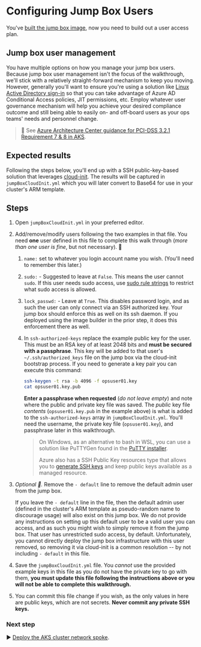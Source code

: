 # Configuring Jump Box Users

You've [built the jump box image](./06-aks-jumpboximage.md), now you need to build out a user access plan.

## Jump box user management

You have multiple options on how you manage your jump box users. Because jump box user management isn't the focus of the walkthrough, we'll stick with a relatively straight-forward mechanism to keep you moving. However, generally you'll want to ensure you're using a solution like [Linux Active Directory sign-in](https://learn.microsoft.com/azure/virtual-machines/linux/login-using-aad) so that you can take advantage of Azure AD Conditional Access policies, JIT permissions, etc. Employ whatever user governance mechanism will help you achieve your desired compliance outcome and still being able to easily on- and off-board users as your ops teams' needs and personnel change.

> :notebook: See [Azure Architecture Center guidance for PCI-DSS 3.2.1 Requirement 7 & 8 in AKS](https://learn.microsoft.com/azure/architecture/reference-architectures/containers/aks-pci/aks-pci-identity).

## Expected results

Following the steps below, you'll end up with a SSH public-key-based solution that leverages [cloud-init](https://learn.microsoft.com/azure/virtual-machines/linux/using-cloud-init). The results will be captured in `jumpBoxCloudInit.yml` which you will later convert to Base64 for use in your cluster's ARM template.

## Steps

1. Open `jumpBoxCloudInit.yml` in your preferred editor.
1. Add/remove/modify users following the two examples in that file. You need **one** user defined in this file to complete this walk through (_more than one user is fine_, but not necessary). 🛑
   1. `name:` set to whatever you login account name you wish. (You'll need to remember this later.)
   1. `sudo:` - Suggested to leave at `False`. This means the user cannot `sudo`. If this user needs sudo access, use [sudo rule strings](https://cloudinit.readthedocs.io/en/latest/topics/examples.html?highlight=sudo#including-users-and-groups) to restrict what sudo access is allowed.
   1. `lock_passwd:` - Leave at `True`. This disables password login, and as such the user can only connect via an SSH authorized key. Your jump box should enforce this as well on its ssh daemon. If you deployed using the image builder in the prior step, it does this enforcement there as well.
   1. In `ssh-authorized-keys` replace the example public key for the user. This must be an RSA key of at least 2048 bits and **must be secured with a passphrase**. This key will be added to that user's `~/.ssh/authorized_keys` file on the jump box via the cloud-init bootstrap process. If you need to generate a key pair you can execute this command:

      ```bash
      ssh-keygen -t rsa -b 4096 -f opsuser01.key
      cat opsuser01.key.pub
      ```

      **Enter a passphrase when requested** (_do not leave empty_) and note where the public and private key file was saved. The _public_ key file _contents_ (`opsuser01.key.pub` in the example above) is what is added to the `ssh-authorized-keys` array in `jumpBoxCloudInit.yml`. You'll need the username, the private key file (`opsuser01.key`), and passphrase later in this walkthrough.

      > On Windows, as an alternative to bash in WSL, you can use a solution like PuTTYGen found in the [PuTTY installer](https://www.chiark.greenend.org.uk/~sgtatham/putty/latest.html).
      >
      > Azure also has a SSH Public Key resources type that allows you to [generate SSH keys](https://learn.microsoft.com/azure/virtual-machines/ssh-keys-portal) and keep public keys available as a managed resource.
1. _Optional 🛑._ Remove the `- default` line to remove the default admin user from the jump box.

   If you leave the `- default` line in the file, then the default admin user (defined in the cluster's ARM template as pseudo-random name to discourage usage) will also exist on this jump box. We do not provide any instructions on setting up this default user to be a valid user you can access, and as such you might wish to simply remove it from the jump box. That user has unrestricted sudo access, by default. Unfortunately, you cannot directly deploy the jump box infrastructure with this user removed, so removing it via cloud-init is a common resolution -- by not including `- default` in this file.
1. Save the `jumpBoxCloudInit.yml` file. You _cannot_ use the provided example keys in this file as you do not have the private key to go with them, **you must update this file following the instructions above or you will not be able to complete this walkthrough.**
1. You can commit this file change if you wish, as the only values in here are public keys, which are not secrets. **Never commit any private SSH keys.**

### Next step

:arrow_forward: [Deploy the AKS cluster network spoke](./08-cluster-networking.md).
